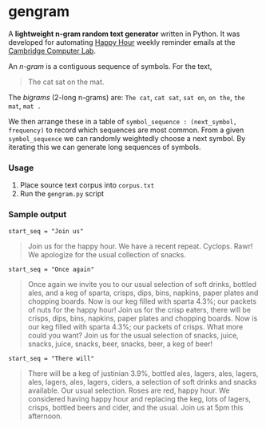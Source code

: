 # gengram

A __lightweight n-gram random text generator__ written in Python. It was developed for automating [Happy Hour](http://www.cl.cam.ac.uk/misc/localarea/catering.html#happyhour) weekly reminder emails at the [Cambridge Computer Lab](http://www.cl.cam.ac.uk/).

An _n-gram_ is a contiguous sequence of symbols. For the text,

> The cat sat on the mat.

The _bigrams_ (2-long n-grams) are:
`The cat`, `cat sat`, `sat on`, `on the`, `the mat`, `mat .`

We then arrange these in a table of `symbol_sequence : (next_symbol, frequency)` to record which sequences are most common. From a given `symbol_sequence` we can randomly weightedly choose a next symbol. By iterating this we can generate long sequences of symbols.

### Usage

1. Place source text corpus into `corpus.txt`
2. Run the `gengram.py` script

### Sample output

`start_seq = "Join us"`
> Join us for the happy hour. We have a recent repeat. Cyclops. Rawr! We apologize for the usual collection of snacks.

`start_seq = "Once again"`
> Once again we invite you to our usual selection of soft drinks, bottled ales, and a keg of sparta, crisps, dips, bins, napkins, paper plates and chopping boards. Now is our keg filled with sparta 4.3%; our packets of nuts for the happy hour! Join us for the crisp eaters, there will be crisps, dips, bins, napkins, paper plates and chopping boards. Now is our keg filled with sparta 4.3%; our packets of crisps. What more could you want? Join us for the usual selection of snacks, juice, snacks, juice, snacks, beer, snacks, beer, a keg of beer!

`start_seq = "There will"`
> There will be a keg of justinian 3.9%, bottled ales, lagers, ales, lagers, ales, lagers, ales, lagers, ciders, a selection of soft drinks and snacks available. Our usual selection. Roses are red, happy hour. We considered having happy hour and replacing the keg, lots of lagers, crisps, bottled beers and cider, and the usual. Join us at 5pm this afternoon. 